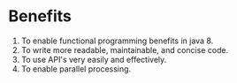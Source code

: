# Benefits
1. To enable functional programming benefits in java 8.
2. To write more readable, maintainable, and concise code.
3. To use API's very easily and effectively.
4. To enable parallel processing.

